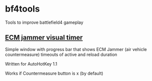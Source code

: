 # bf4tools
 Tools to improve battlefield4 gameplay
## [ECM jammer visual timer](https://github.com/timhok/bf4tools/blob/master/bf4_ecm_timer.ahk)
 Simple window with progress bar that shows ECM Jammer (air vehicle countermeasure) timeouts of active and reload duration
 
 Written for AutoHotKey 1.1
 
 Works if Countermeasure button is x (by default)
